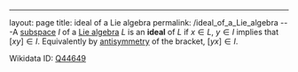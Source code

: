 ---
 layout: page
 title: ideal of a Lie algebra
 permalink: /ideal_of_a_Lie_algebra
---A [subspace](https://defsmath.github.io/DefsMath/subspace) $I$ of a [Lie algebra](https://defsmath.github.io/DefsMath/Lie_algebra) $L$ is an **ideal** of $L$ if $x\in L$, $y\in I$ implies that $[xy]\in I$. Equivalently by [antisymmetry](https://defsmath.github.io/DefsMath/antisymmetric) of the bracket, $[yx] \in I$. 

Wikidata ID: [Q44649](https://www.wikidata.org/wiki/Q44649)